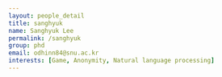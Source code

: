```yaml
---
layout: people_detail
title: sanghyuk
name: Sanghyuk Lee
permalink: /sanghyuk
group: phd
email: odhinn84@snu.ac.kr
interests: [Game, Anonymity, Natural language processing]
---
```


